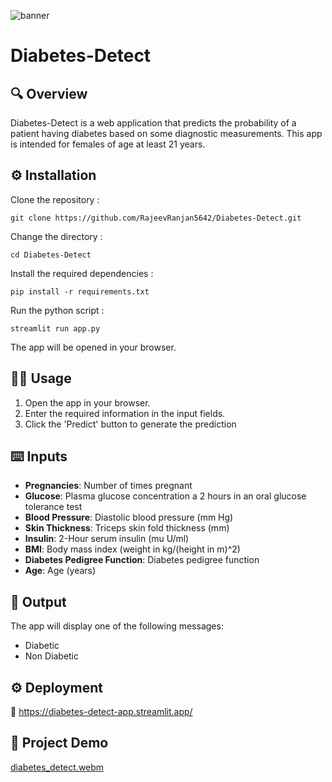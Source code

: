 ![banner](https://github.com/user-attachments/assets/1d91e8e0-45a7-4d9d-9f7b-ac9e19ea6e1b)
# Diabetes-Detect
## 🔍 Overview 
Diabetes-Detect is a web application that predicts the probability of a patient having diabetes based on some diagnostic measurements. This app is intended for females of age at least 21 years.

## ⚙️ Installation 
Clone the repository :

    git clone https://github.com/RajeevRanjan5642/Diabetes-Detect.git

Change the directory :

    cd Diabetes-Detect

Install the required dependencies :

    pip install -r requirements.txt

Run the python script :

    streamlit run app.py
The app will be opened in your browser.

## 👨‍💻 Usage 
1. Open the app in your browser.
2. Enter the required information in the input fields.
3. Click the 'Predict' button to generate the prediction

## ⌨️ Inputs 
- <b>Pregnancies</b>: Number of times pregnant
- <b>Glucose</b>: Plasma glucose concentration a 2 hours in an oral glucose tolerance test
- <b>Blood Pressure</b>: Diastolic blood pressure (mm Hg)
- <b>Skin Thickness</b>: Triceps skin fold thickness (mm)
- <b>Insulin</b>: 2-Hour serum insulin (mu U/ml)
- <b>BMI</b>: Body mass index (weight in kg/(height in m)^2)
- <b>Diabetes Pedigree Function</b>: Diabetes pedigree function
- <b>Age</b>: Age (years)

## 🌟 Output 
The app will display one of the following messages:
- Diabetic
- Non Diabetic

## ⚙️ Deployment
🔗 https://diabetes-detect-app.streamlit.app/
  
## 👀 Project Demo 
[diabetes_detect.webm](https://github.com/user-attachments/assets/b99b46f7-ba3a-4156-9752-c3420190f626)
